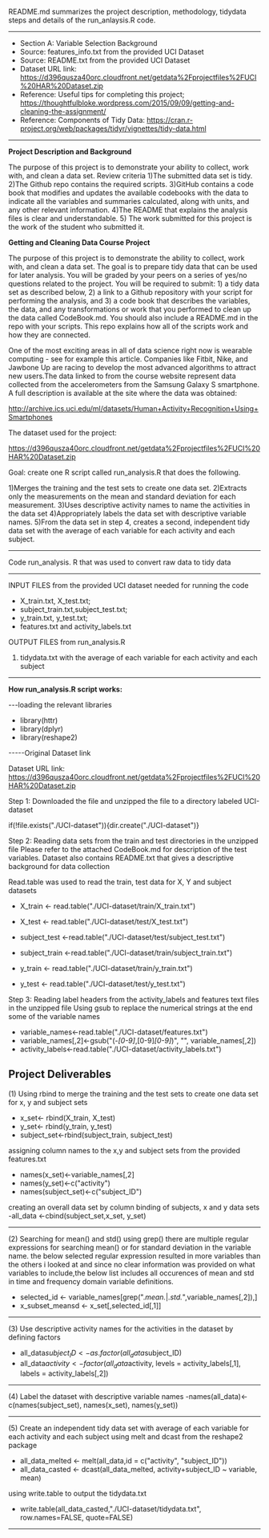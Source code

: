 README.md summarizes the project description, methodology, tidydata steps and details of the run_anlaysis.R code.

------------------------------------------------------
- Section A: Variable Selection Background
- Source: features_info.txt from the provided UCI Dataset
- Source: README.txt from the provided UCI Dataset
- Dataset URL link: https://d396qusza40orc.cloudfront.net/getdata%2Fprojectfiles%2FUCI%20HAR%20Dataset.zip
- Reference: Useful tips for completing this project; https://thoughtfulbloke.wordpress.com/2015/09/09/getting-and-cleaning-the-assignment/
- Reference: Components of Tidy Data: https://cran.r-project.org/web/packages/tidyr/vignettes/tidy-data.html

----------------------------------------------------------
**Project Description and Background**

The purpose of this project is to demonstrate your ability to collect, work with, and clean a data set.
Review criteria 
1)The submitted data set is tidy.
2)The Github repo contains the required scripts.
3)GitHub contains a code book that modifies and updates the available codebooks with the data to indicate all the variables and summaries calculated, 
along with units, and any other relevant information.
4)The README that explains the analysis files is clear and understandable.
5) The work submitted for this project is the work of the student who submitted it.

**Getting and Cleaning Data Course Project**

The purpose of this project is to demonstrate the ability to collect, work with, and clean a data set. 
The goal is to prepare tidy data that can be used for later analysis. You will be graded by your peers on a series of yes/no questions related to the project. You will be required to submit: 1) a tidy data set as described below, 2) a link to a Github repository with your script for performing the analysis, and 3) a code book that describes the variables, the data, and any transformations or work that you performed to clean up the data called CodeBook.md. You should also include a README.md in the repo with your scripts. This repo explains how all of the scripts work and how they are connected.

One of the most exciting areas in all of data science right now is wearable computing - see for example this article. Companies like Fitbit, Nike, and Jawbone Up are racing to develop the most advanced algorithms to attract new users.The data linked to from the course website represent data collected from the accelerometers from the Samsung Galaxy S smartphone. 
A full description is available at the site where the data was obtained:

http://archive.ics.uci.edu/ml/datasets/Human+Activity+Recognition+Using+Smartphones

The dataset used for the project:

https://d396qusza40orc.cloudfront.net/getdata%2Fprojectfiles%2FUCI%20HAR%20Dataset.zip

Goal: create one R script called run_analysis.R that does the following.

1)Merges the training and the test sets to create one data set.
2)Extracts only the measurements on the mean and standard deviation for each measurement.
3)Uses descriptive activity names to name the activities in the data set
4)Appropriately labels the data set with descriptive variable names.
5)From the data set in step 4, creates a second, independent tidy data set with the average of each variable for each activity and each subject.

-----------------

Code run_analysis. R that was used to convert raw data to tidy data

------------------
INPUT FILES from the provided UCI dataset needed for running the code
- X_train.txt, X_test.txt;
- subject_train.txt,subject_test.txt;
- y_train.txt, y_test.txt;
- features.txt and activity_labels.txt


OUTPUT FILES from run_analysis.R
1) tidydata.txt with the average of each variable for each activity and each subject
----------------------------------------------------

**How run_analysis.R script works:**

---loading the relevant libraries 
- library(httr)
- library(dplyr)
- library(reshape2)


-----Original Dataset link

Dataset URL link: https://d396qusza40orc.cloudfront.net/getdata%2Fprojectfiles%2FUCI%20HAR%20Dataset.zip

Step 1: Downloaded the file and unzipped the file to a directory labeled UCI-dataset

if(!file.exists("./UCI-dataset")){dir.create("./UCI-dataset")}

Step 2: Reading data sets from the train and test directories in the unzipped file
Please refer to the attached CodeBook.md for description of the test variables. Dataset also contains README.txt that gives a descriptive background for data collection

Read.table was used to read the train, test data for X, Y and subject datasets
- X_train <- read.table("./UCI-dataset/train/X_train.txt")
- X_test <- read.table("./UCI-dataset/test/X_test.txt")


- subject_test <-read.table("./UCI-dataset/test/subject_test.txt")
- subject_train <-read.table("./UCI-dataset/train/subject_train.txt")


- y_train <- read.table("./UCI-dataset/train/y_train.txt")
- y_test <- read.table("./UCI-dataset/test/y_test.txt")



Step 3: Reading label headers from the activity_labels and features text files in the unzipped file
Using gsub to replace the numerical strings at the end some of the variable names
- variable_names<-read.table("./UCI-dataset/features.txt")
- variable_names[,2]<-gsub("(-*[0-9]*,[0-9]*[0-9]*)", "", variable_names[,2])
- activity_labels<-read.table("./UCI-dataset/activity_labels.txt")


Project Deliverables
--------------------------------------------------
(1) Using rbind to merge the training and the test sets to create one data set for x, y and subject sets
- x_set<- rbind(X_train, X_test)
- y_set<- rbind(y_train, y_test)
- subject_set<-rbind(subject_train, subject_test)


assigning column names to the x,y and subject sets from the provided features.txt 
- names(x_set)<-variable_names[,2]
- names(y_set)<-c("activity")
- names(subject_set)<-c("subject_ID")


creating an overall data set by column binding of subjects, x and y data sets
-all_data <-cbind(subject_set,x_set, y_set)

--------------------------------------------------

(2) Searching for mean() and std() using grep() 
there are multiple regular expressions for searching mean() or for standard deviation in the variable name. the below selected regular expression resulted in more variables than the others i looked at and since no clear information was provided on what variables to include,the below list includes all occurences of mean and std in time and frequency domain variable definitions.

- selected_id <- variable_names[grep(".*mean.*|.*std.*",variable_names[,2]),]
- x_subset_meansd <- x_set[,selected_id[,1]]


--------------------------------------------------

(3) Use descriptive activity names for the activities in the dataset by defining factors
- all_data$subject_ID <- as.factor(all_data$subject_ID)
- all_data$activity <- factor(all_data$activity, levels = activity_labels[,1], labels = activity_labels[,2])


--------------------------------------------------

(4) Label the dataset with descriptive variable names
-names(all_data)<-c(names(subject_set), names(x_set), names(y_set))

--------------------------------------------------

(5) Create an independent tidy data set with average of each variable for each activity and each subject
using melt and dcast from the reshape2 package 
- all_data_melted <- melt(all_data,id = c("activity", "subject_ID"))
- all_data_casted <- dcast(all_data_melted, activity+subject_ID ~ variable, mean)


using write.table to output the tidydata.txt 
- write.table(all_data_casted,"./UCI-dataset/tidydata.txt", row.names=FALSE, quote=FALSE)


--------------------------------------------------


